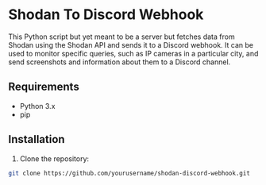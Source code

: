 # Shodan To Discord Webhook

This Python script but yet meant to be a server but fetches data from Shodan using the Shodan API and sends it to a Discord webhook. It can be used to monitor specific queries, such as IP cameras in a particular city, and send screenshots and information about them to a Discord channel.

## Requirements

- Python 3.x
- pip

## Installation

1. Clone the repository:

```sh
git clone https://github.com/yourusername/shodan-discord-webhook.git
